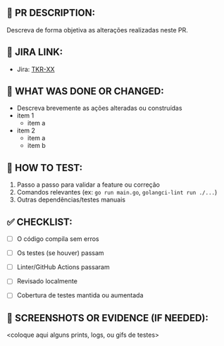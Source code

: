 ## 📌 PR DESCRIPTION:

Descreva de forma objetiva as alterações realizadas neste PR.


## 🔗 JIRA LINK:

- Jira: [TKR-XX](https://seu-jira.com/browse/TKR-XX)


## 📖 WHAT WAS DONE OR CHANGED:

- Descreva brevemente as ações alteradas ou construídas
- item 1
    - item a
- item 2
    - item a
    - item b


## 🧪 HOW TO TEST:

1. Passo a passo para validar a feature ou correção
2. Comandos relevantes (ex: `go run main.go`, `golangci-lint run ./...`)
3. Outras dependências/testes manuais


## ✅ CHECKLIST:

- [ ] O código compila sem erros
- [ ] Os testes (se houver) passam
- [ ] Linter/GitHub Actions passaram
- [ ] Revisado localmente
- [ ] Cobertura de testes mantida ou aumentada


## 👀 SCREENSHOTS OR EVIDENCE (IF NEEDED):

<coloque aqui alguns prints, logs, ou gifs de testes>
